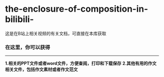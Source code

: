 # the-enclosure-of-composition-in-bilibili-
这是在B站上相关视频的有关文档，可直接在本库获取
### 在这里，你可以获得
---
**1.相关的PPT文件或者word文件，方便查阅，打印和下载保存**
**2.其他有用的作文相关文件，包括作文素材或者作文范文**

